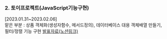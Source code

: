 


<h3>2. 토이프로젝트(JavaScript기능구현)</h3>
[2023.01.31~2023.02.06]<br>
맡은 부분 : 상품 객체화(생성자함수, 메서드정의), 데이터베이스 대용 객체배열 만들기, 필터/정렬 기능 구현
<a href="https://www.notion.so/hongdolscoding/HTML-CSS-Javascript-1-4-d72a2b6eed214b46b7e4279cfcd0f5c3"> 발표자료(노션링크)</a>
